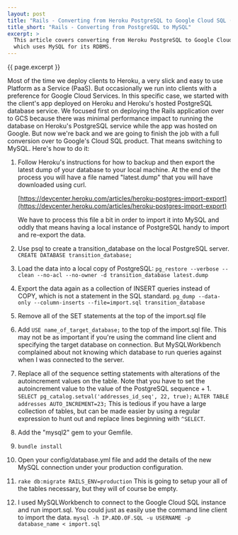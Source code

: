 ```yaml
---
layout: post
title: "Rails - Converting from Heroku PostgreSQL to Google Cloud SQL (MySQL)"
title_short: "Rails - Converting from PostgreSQL to MySQL"
excerpt: >
  This article covers converting from Heroku PostgreSQL to Google Cloud SQL,
  which uses MySQL for its RDBMS.
---
```


{{ page.excerpt }}

Most of the time we deploy clients to Heroku, a very slick and easy to use
Platform as a Service (PaaS). But occasionally we run into clients with a
preference for Google Cloud Services. In this specific case, we started with
the client's app deployed on Heroku and Heroku's hosted PostgreSQL database
service. We focused first on deploying the Rails application over to GCS
because there was minimal performance impact to running the database on Heroku's
PostgreSQL service while the app was hosted on Google. But now we're back and
we are going to finish the job with a full conversion over to Google's Cloud SQL
product. That means switching to MySQL. Here's how to do it:

1.  Follow Heroku's instructions for how to backup and then export the latest
    dump of your database to your local machine. At the end of the process you
    will have a file named "latest.dump" that you will have downloaded using
    curl.

    [https://devcenter.heroku.com/articles/heroku-postgres-import-export](https://devcenter.heroku.com/articles/heroku-postgres-import-export)

    We have to process this file a bit in order to import it into MySQL and
    oddly that means having a local instance of PostgreSQL handy to import and
    re-export the data.
1.  Use psql to create a transition_database on the local PostgreSQL server.
    ```CREATE DATABASE transition_database;```
1.  Load the data into a local copy of PostgreSQL:
    ```pg_restore --verbose --clean --no-acl --no-owner -d transition_database latest.dump```
1.  Export the data again as a collection of INSERT queries instead of COPY,
    which is not a statement in the SQL standard.
    ```pg_dump --data-only --column-inserts --file=import.sql transition_database```
1.  Remove all of the SET statements at the top of the import.sql file
1.  Add ```USE name_of_target_database;``` to the top of the import.sql file.
    This may not be as important if you're using the command line client and
    specifying the target database on connection. But MySQLWorkbench complained
    about not knowing which database to run queries against when I was connected
    to the server.
1.  Replace all of the sequence setting statements with alterations of the
    autoincrement values on the table. Note that you have to set the
    autoincrement value to the value of the PostgreSQL sequence + 1.
    ```SELECT pg_catalog.setval('addresses_id_seq', 22, true);```
    ```ALTER TABLE addresses AUTO_INCREMENT=23;```
    This is tedious if you have a large collection of tables, but can be made
    easier by using a regular expression to hunt out and replace lines beginning
    with ```^SELECT```.
1.  Add the "mysql2" gem to your Gemfile.
1.  ```bundle install```
1.  Open your config/database.yml file and add the details of the new MySQL
    connection under your production configuration.
1.  ```rake db:migrate RAILS_ENV=production``` This is going to setup your
    all of the tables necessary, but they will of course be empty.
1.  I used MySQLWorkbench to connect to the Google Cloud SQL instance and run
    import.sql. You could just as easily use the command line client to import
    the data.
    ```mysql -h IP.ADD.OF.SQL -u USERNAME -p database_name < import.sql```
